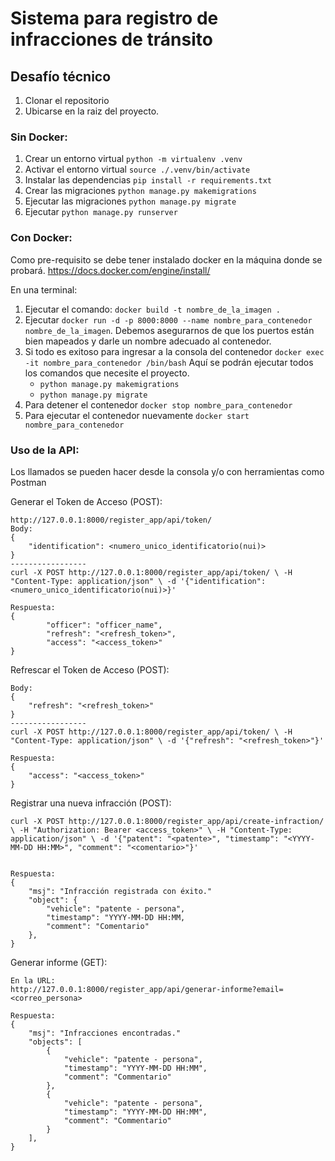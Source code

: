 # Sistema para registro de infracciones de tránsito
## Desafío técnico
1. Clonar el repositorio
2. Ubicarse en la raiz del proyecto.

### Sin Docker:
1. Crear un entorno virtual `python -m virtualenv .venv`
4. Activar el entorno virtual `source ./.venv/bin/activate`
5. Instalar las dependencias `pip install -r requirements.txt`
6. Crear las migraciones `python manage.py makemigrations`
7. Ejecutar las migraciones `python manage.py migrate`
8. Ejecutar `python manage.py runserver` 

### Con Docker:
Como pre-requisito se debe tener instalado docker en la máquina donde se probará. https://docs.docker.com/engine/install/ 

En una terminal:
1. Ejecutar el comando: `docker build -t nombre_de_la_imagen .` 
4. Ejecutar `docker run -d -p 8000:8000 --name nombre_para_contenedor nombre_de_la_imagen`. Debemos asegurarnos de que los puertos están bien mapeados y darle un nombre adecuado al contenedor.
5. Si todo es exitoso para ingresar a la consola del contenedor `docker exec -it nombre_para_contenedor /bin/bash`
Aquí se podrán ejecutar todos los comandos que necesite el proyecto.
    - `python manage.py makemigrations`
    - `python manage.py migrate` 
5. Para detener el contenedor `docker stop nombre_para_contenedor`
6. Para ejecutar el contenedor nuevamente `docker start nombre_para_contenedor`
### Uso de la API:
Los llamados se pueden hacer desde la consola y/o con herramientas como Postman

Generar el Token de Acceso (POST):
```
http://127.0.0.1:8000/register_app/api/token/
Body:
{
    "identification": <numero_unico_identificatorio(nui)>
}
-----------------
curl -X POST http://127.0.0.1:8000/register_app/api/token/ \ -H "Content-Type: application/json" \ -d '{"identification": <numero_unico_identificatorio(nui)>}'

Respuesta:
{
        "officer": "officer_name",
        "refresh": "<refresh_token>",
        "access": "<access_token>"
}
```

Refrescar el Token de Acceso (POST):
```
Body:
{
    "refresh": "<refresh_token>"
}
-----------------
curl -X POST http://127.0.0.1:8000/register_app/api/token/ \ -H "Content-Type: application/json" \ -d '{"refresh": "<refresh_token>"}'

Respuesta:
{
    "access": "<access_token>"
}
```

Registrar una nueva infracción (POST):
```
curl -X POST http://127.0.0.1:8000/register_app/api/create-infraction/ \ -H "Authorization: Bearer <access_token>" \ -H "Content-Type: application/json" \ -d '{"patent": "<patente>", "timestamp": "<YYYY-MM-DD HH:MM>", "comment": "<comentario>"}'


Respuesta:
{
    "msj": "Infracción registrada con éxito."
    "object": {
        "vehicle": "patente - persona",
        "timestamp": "YYYY-MM-DD HH:MM,
        "comment": "Comentario"
    },
}
```

Generar informe (GET):
```
En la URL:
http://127.0.0.1:8000/register_app/api/generar-informe?email=<correo_persona>

Respuesta:
{
    "msj": "Infracciones encontradas."
    "objects": [
        {
            "vehicle": "patente - persona",
            "timestamp": "YYYY-MM-DD HH:MM",
            "comment": "Commentario"
        },
        {
            "vehicle": "patente - persona",
            "timestamp": "YYYY-MM-DD HH:MM",
            "comment": "Commentario"
        }
    ],
}
```
